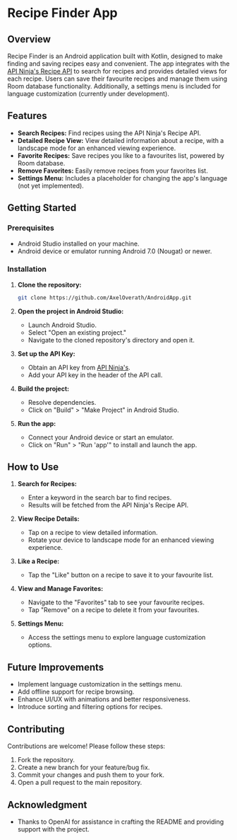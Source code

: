 # Recipe Finder App

## Overview

Recipe Finder is an Android application built with Kotlin, designed to make finding and saving recipes easy and convenient. The app integrates with the [API Ninja's Recipe API](https://api-ninjas.com/) to search for recipes and provides detailed views for each recipe. Users can save their favourite recipes and manage them using Room database functionality. Additionally, a settings menu is included for language customization (currently under development).

## Features

- **Search Recipes:** Find recipes using the API Ninja's Recipe API.
- **Detailed Recipe View:** View detailed information about a recipe, with a landscape mode for an enhanced viewing experience.
- **Favorite Recipes:** Save recipes you like to a favourites list, powered by Room database.
- **Remove Favorites:** Easily remove recipes from your favorites list.
- **Settings Menu:** Includes a placeholder for changing the app's language (not yet implemented).

## Getting Started

### Prerequisites

- Android Studio installed on your machine.
- Android device or emulator running Android 7.0 (Nougat) or newer.

### Installation

1. **Clone the repository:**
   ```bash
   git clone https://github.com/AxelOverath/AndroidApp.git
   ```

2. **Open the project in Android Studio:**
   - Launch Android Studio.
   - Select "Open an existing project."
   - Navigate to the cloned repository's directory and open it.

3. **Set up the API Key:**
   - Obtain an API key from [API Ninja's](https://api-ninjas.com/).
   - Add your API key in the header of the API call.

4. **Build the project:**
   - Resolve dependencies.
   - Click on "Build" > "Make Project" in Android Studio.

5. **Run the app:**
   - Connect your Android device or start an emulator.
   - Click on "Run" > "Run 'app'" to install and launch the app.

## How to Use

1. **Search for Recipes:**
   - Enter a keyword in the search bar to find recipes.
   - Results will be fetched from the API Ninja's Recipe API.

2. **View Recipe Details:**
   - Tap on a recipe to view detailed information.
   - Rotate your device to landscape mode for an enhanced viewing experience.

3. **Like a Recipe:**
   - Tap the "Like" button on a recipe to save it to your favourite list.

4. **View and Manage Favorites:**
   - Navigate to the "Favorites" tab to see your favourite recipes.
   - Tap "Remove" on a recipe to delete it from your favourites.

5. **Settings Menu:**
   - Access the settings menu to explore language customization options.

## Future Improvements

- Implement language customization in the settings menu.
- Add offline support for recipe browsing.
- Enhance UI/UX with animations and better responsiveness.
- Introduce sorting and filtering options for recipes.

## Contributing

Contributions are welcome! Please follow these steps:

1. Fork the repository.
2. Create a new branch for your feature/bug fix.
3. Commit your changes and push them to your fork.
4. Open a pull request to the main repository.

## Acknowledgment
- Thanks to OpenAI for assistance in crafting the README and providing support with the project.

